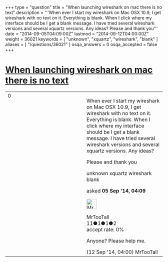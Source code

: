 +++
type = "question"
title = "When launching wireshark on mac there is no text"
description = '''When ever I start my wireshark on Mac OSX 10.9, I get wireshark with no text on it. Everything is blank. When I click where my interface should be I get a blank message. I have tried several wireshark versions and several xquartz versions. Any ideas? Please and thank you'''
date = "2014-09-05T04:09:00Z"
lastmod = "2014-09-12T04:00:00Z"
weight = 36021
keywords = [ "unknown", "xquartz", "wireshark", "blank" ]
aliases = [ "/questions/36021" ]
osqa_answers = 0
osqa_accepted = false
+++

<div class="headNormal">

# [When launching wireshark on mac there is no text](/questions/36021/when-launching-wireshark-on-mac-there-is-no-text)

</div>

<div id="main-body">

<div id="askform">

<table id="question-table" style="width:100%;"><colgroup><col style="width: 50%" /><col style="width: 50%" /></colgroup><tbody><tr class="odd"><td style="width: 30px; vertical-align: top"><div class="vote-buttons"><span id="post-36021-upvote" class="ajax-command post-vote up" rel="nofollow" title="I like this post (click again to cancel)"> </span><div id="post-36021-score" class="post-score" title="current number of votes">0</div><span id="post-36021-downvote" class="ajax-command post-vote down" rel="nofollow" title="I dont like this post (click again to cancel)"> </span> <span id="favorite-mark" class="ajax-command favorite-mark" rel="nofollow" title="mark/unmark this question as favorite (click again to cancel)"> </span><div id="favorite-count" class="favorite-count"></div></div></td><td><div id="item-right"><div class="question-body"><p>When ever I start my wireshark on Mac OSX 10.9, I get wireshark with no text on it. Everything is blank. When I click where my interface should be I get a blank message. I have tried several wireshark versions and several xquartz versions. Any ideas?</p><p>Please and thank you</p></div><div id="question-tags" class="tags-container tags"><span class="post-tag tag-link-unknown" rel="tag" title="see questions tagged &#39;unknown&#39;">unknown</span> <span class="post-tag tag-link-xquartz" rel="tag" title="see questions tagged &#39;xquartz&#39;">xquartz</span> <span class="post-tag tag-link-wireshark" rel="tag" title="see questions tagged &#39;wireshark&#39;">wireshark</span> <span class="post-tag tag-link-blank" rel="tag" title="see questions tagged &#39;blank&#39;">blank</span></div><div id="question-controls" class="post-controls"></div><div class="post-update-info-container"><div class="post-update-info post-update-info-user"><p>asked <strong>05 Sep '14, 04:09</strong></p><img src="https://secure.gravatar.com/avatar/0047447019325a522f42197cf28bfdc2?s=32&amp;d=identicon&amp;r=g" class="gravatar" width="32" height="32" alt="MrTooTall&#39;s gravatar image" /><p><span>MrTooTall</span><br />
<span class="score" title="11 reputation points">11</span><span title="1 badges"><span class="badge1">●</span><span class="badgecount">1</span></span><span title="1 badges"><span class="silver">●</span><span class="badgecount">1</span></span><span title="2 badges"><span class="bronze">●</span><span class="badgecount">2</span></span><br />
<span class="accept_rate" title="Rate of the user&#39;s accepted answers">accept rate:</span> <span title="MrTooTall has no accepted answers">0%</span></p></div></div><div id="comments-container-36021" class="comments-container"><span id="36257"></span><div id="comment-36257" class="comment"><div id="post-36257-score" class="comment-score"></div><div class="comment-text"><p>Anyone? Please help me.</p></div><div id="comment-36257-info" class="comment-info"><span class="comment-age">(12 Sep '14, 04:00)</span> <span class="comment-user userinfo">MrTooTall</span></div></div></div><div id="comment-tools-36021" class="comment-tools"></div><div class="clear"></div><div id="comment-36021-form-container" class="comment-form-container"></div><div class="clear"></div></div></td></tr></tbody></table>

</div>

</div>

